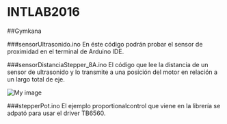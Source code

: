 # INTLAB2016
##Gymkana

###sensorUltrasonido.ino
En éste código podrán probar el sensor de proximidad en el terminal de Arduino IDE.

###sensorDistanciaStepper_8A.ino
El código que lee la distancia de un sensor de ultrasonido y lo transmite a una posición del motor en relación a un largo total de eje.

![My image](pedroi.github.com/INTLAB2016/img/sensorDIstanciaStepper.png)

###stepperPot.ino
El ejemplo proportionalcontrol que viene en la librería se adpató para usar el driver TB6560.




